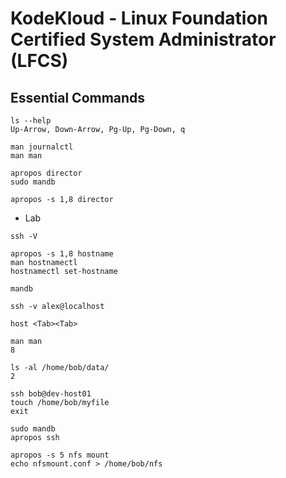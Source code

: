 # KodeKloud - Linux Foundation Certified System Administrator (LFCS)

## Essential Commands

```
ls --help
Up-Arrow, Down-Arrow, Pg-Up, Pg-Down, q

man journalctl
man man

apropos director
sudo mandb

apropos -s 1,8 director
```

- Lab
```
ssh -V

apropos -s 1,8 hostname
man hostnamectl
hostnamectl set-hostname

mandb

ssh -v alex@localhost

host <Tab><Tab>

man man
8

ls -al /home/bob/data/
2

ssh bob@dev-host01
touch /home/bob/myfile
exit

sudo mandb
apropos ssh

apropos -s 5 nfs mount
echo nfsmount.conf > /home/bob/nfs
```

